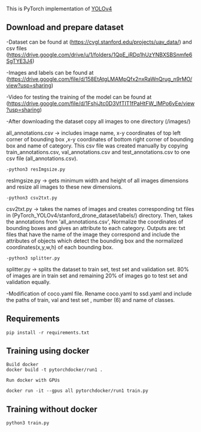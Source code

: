 
This is PyTorch implementation of [YOLOv4](https://github.com/WongKinYiu/PyTorch_YOLOv4)

## Download and prepare dataset

-Dataset can be found at (https://cvgl.stanford.edu/projects/uav_data/) and csv files (https://drive.google.com/drive/u/1/folders/1QpE_iRDq1hUzYNBXSBSnmfe6SgTYE3J4)

-Images and labels can be found at (https://drive.google.com/file/d/158EtAtgLMAMpQfx2nxRaWnQrug_n9rMO/view?usp=sharing)

-Video for testing the training of the model can be found at (https://drive.google.com/file/d/1FshjJtc0D3VfTIT1fPaHtFW_lMPo6vEe/view?usp=sharing)

-After downloading the dataset copy all images to one directory (/images/)

all_annotations.csv -> includes image name, x-y coordinates of top left corner of bounding box ,x-y coordinates of bottom right corner of bounding box and name of category. This csv file was created manually by copying train_annotations.csv, val_annotations.csv and test_annotations.csv to one csv file (all_annotations.csv).

```
-python3 resImgsize.py
```

resImgsize.py -> gets minimum width and height of all images dimensions and resize all images to these new dimensions.

```
-python3 csv2txt.py
```

csv2txt.py -> takes the names of images and creates corresponding txt files in (PyTorch_YOLOv4/stanford_drone_dataset/labels/) directory. Then, takes the annotations from 'all_annotations.csv', Normalize the coordinates of bounding boxes and gives an attribute to each category. Outputs are: txt files that have the name of the image they correspond and include the attributes of objects which detect the bounding box and the normalized coordinates(x,y,w,h) of each bounding box.

```
-python3 splitter.py
```

splitter.py -> splits the dataset to train set, test set and validation set. 80% of images are in train set and remaining 20% of images go to test set and validation equally.

-Modification of coco.yaml file. Rename coco.yaml to ssd.yaml and include the paths of train, val and test set , number (6) and name of classes.


## Requirements
```
pip install -r requirements.txt
```

## Training using docker

```
Build docker 
docker build -t pytorchdocker/run1 .

Run docker with GPUs

docker run -it --gpus all pytorchdocker/run1 train.py
```

## Training without docker

```
python3 train.py
```
